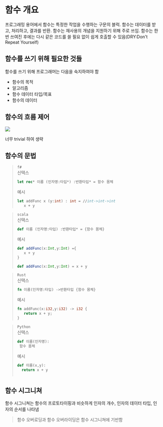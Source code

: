 # 함수 개요

프로그래밍 용어에서 함수는 특정한 작업을 수행하는 구문의 블럭. 함수는 데이터를 받고, 처리하고, 결과를 반환. 함수는 재사용의 개념을 지원하기 위해 주로 쓰임. 함수는 한번 쓰여진 후에는 다시 같은 코드를 쓸 필요 없이 쉽게 호출할 수 있음(DRY:Don't Repeat Yourself)

## 함수를 쓰기 위해 필요한 것들
함수를 쓰기 위해 프로그래머는 다음을 숙지하여야 함
- 함수의 목적
- 알고리즘
- 함수 데이터 타입/목표
- 함수의 데이터

## 함수의 흐름 제어
![](https://mblogthumb-phinf.pstatic.net/20110814_43/winter_cold_1313328449622lUSgw_JPEG/%B4%F5%C0%CC%BB%F3%C0%C7%C0%DA%BC%BC%C7%D1%BC%B3%B8%ED%C0%BA%BB%FD%B7%AB%C7%D1%B4%D9.jpg?type=w2)

너무 trivial 하여 생략

## 함수의 문법

>`f#`  
>신택스
>```fsharp
>let rec* 이름 (인자명:타입*) :반환타입* = 함수 몸체
>```
>예시
>```fsharp
>let addFunc x (y:int) : int = //int->int->int
>    x + y
>```

>`scala`  
>신택스
>```scala
>def 이름 (인자명:타입) :반환타입* = {함수 몸체}
>```
>예시
>```scala
>def addFunc(x:Int,y:Int) ={
>    x + y
> }
> 
> def addFunc(x:Int,y:Int) = x + y
>```

>`Rust`  
>신택스
>```rust
>fn 이름(인자명:타입) ->반환타입 {함수 몸체}
>```
>예시
>```rust
>fn addFunc(x:i32,y:i32) -> i32 {
>    return x + y;
>}
>```

>`Python`  
>신택스
>```python
>def 이름(인자명):
>  함수 몸체
>```
>예시
>```python
>def 이름(x,y):
>   return x + y
>```
>```

## 함수 시그니쳐
함수 시그니쳐는 함수의 프로토타이핑과 비슷하게 인자의 개수, 인자의 데이터 타입, 인자의 순서를 나타냄

> 함수 오버로딩과 함수 오버라이딩은 함수 시그니쳐에 기반함